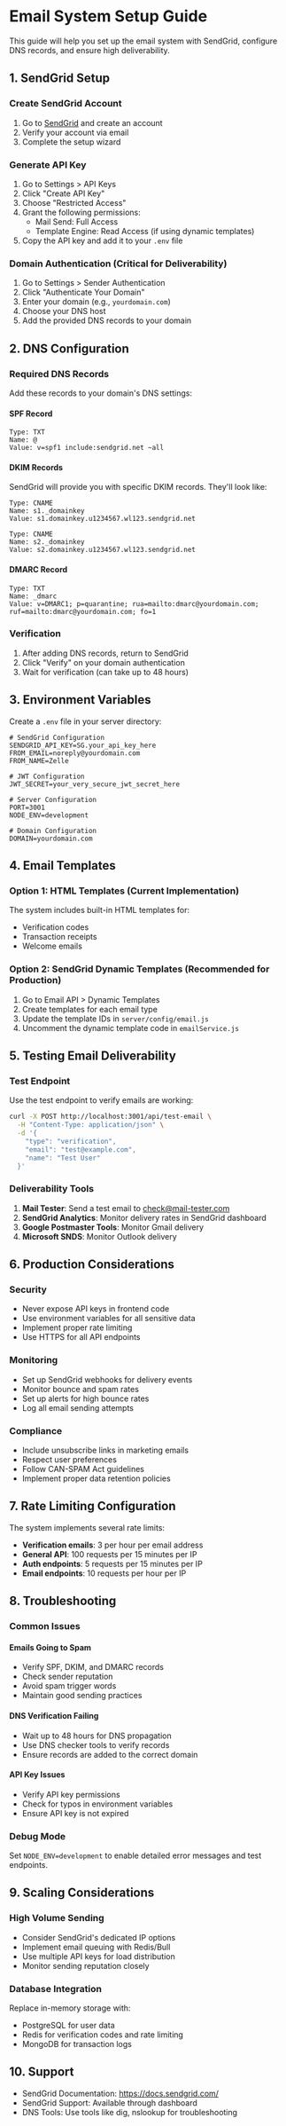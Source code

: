 # Email System Setup Guide

This guide will help you set up the email system with SendGrid, configure DNS records, and ensure high deliverability.

## 1. SendGrid Setup

### Create SendGrid Account
1. Go to [SendGrid](https://sendgrid.com) and create an account
2. Verify your account via email
3. Complete the setup wizard

### Generate API Key
1. Go to Settings > API Keys
2. Click "Create API Key"
3. Choose "Restricted Access"
4. Grant the following permissions:
   - Mail Send: Full Access
   - Template Engine: Read Access (if using dynamic templates)
5. Copy the API key and add it to your `.env` file

### Domain Authentication (Critical for Deliverability)
1. Go to Settings > Sender Authentication
2. Click "Authenticate Your Domain"
3. Enter your domain (e.g., `yourdomain.com`)
4. Choose your DNS host
5. Add the provided DNS records to your domain

## 2. DNS Configuration

### Required DNS Records

Add these records to your domain's DNS settings:

#### SPF Record
```
Type: TXT
Name: @
Value: v=spf1 include:sendgrid.net ~all
```

#### DKIM Records
SendGrid will provide you with specific DKIM records. They'll look like:
```
Type: CNAME
Name: s1._domainkey
Value: s1.domainkey.u1234567.wl123.sendgrid.net

Type: CNAME
Name: s2._domainkey
Value: s2.domainkey.u1234567.wl123.sendgrid.net
```

#### DMARC Record
```
Type: TXT
Name: _dmarc
Value: v=DMARC1; p=quarantine; rua=mailto:dmarc@yourdomain.com; ruf=mailto:dmarc@yourdomain.com; fo=1
```

### Verification
1. After adding DNS records, return to SendGrid
2. Click "Verify" on your domain authentication
3. Wait for verification (can take up to 48 hours)

## 3. Environment Variables

Create a `.env` file in your server directory:

```env
# SendGrid Configuration
SENDGRID_API_KEY=SG.your_api_key_here
FROM_EMAIL=noreply@yourdomain.com
FROM_NAME=Zelle

# JWT Configuration
JWT_SECRET=your_very_secure_jwt_secret_here

# Server Configuration
PORT=3001
NODE_ENV=development

# Domain Configuration
DOMAIN=yourdomain.com
```

## 4. Email Templates

### Option 1: HTML Templates (Current Implementation)
The system includes built-in HTML templates for:
- Verification codes
- Transaction receipts
- Welcome emails

### Option 2: SendGrid Dynamic Templates (Recommended for Production)
1. Go to Email API > Dynamic Templates
2. Create templates for each email type
3. Update the template IDs in `server/config/email.js`
4. Uncomment the dynamic template code in `emailService.js`

## 5. Testing Email Deliverability

### Test Endpoint
Use the test endpoint to verify emails are working:

```bash
curl -X POST http://localhost:3001/api/test-email \
  -H "Content-Type: application/json" \
  -d '{
    "type": "verification",
    "email": "test@example.com",
    "name": "Test User"
  }'
```

### Deliverability Tools
1. **Mail Tester**: Send a test email to check@mail-tester.com
2. **SendGrid Analytics**: Monitor delivery rates in SendGrid dashboard
3. **Google Postmaster Tools**: Monitor Gmail delivery
4. **Microsoft SNDS**: Monitor Outlook delivery

## 6. Production Considerations

### Security
- Never expose API keys in frontend code
- Use environment variables for all sensitive data
- Implement proper rate limiting
- Use HTTPS for all API endpoints

### Monitoring
- Set up SendGrid webhooks for delivery events
- Monitor bounce and spam rates
- Set up alerts for high bounce rates
- Log all email sending attempts

### Compliance
- Include unsubscribe links in marketing emails
- Respect user preferences
- Follow CAN-SPAM Act guidelines
- Implement proper data retention policies

## 7. Rate Limiting Configuration

The system implements several rate limits:

- **Verification emails**: 3 per hour per email address
- **General API**: 100 requests per 15 minutes per IP
- **Auth endpoints**: 5 requests per 15 minutes per IP
- **Email endpoints**: 10 requests per hour per IP

## 8. Troubleshooting

### Common Issues

#### Emails Going to Spam
- Verify SPF, DKIM, and DMARC records
- Check sender reputation
- Avoid spam trigger words
- Maintain good sending practices

#### DNS Verification Failing
- Wait up to 48 hours for DNS propagation
- Use DNS checker tools to verify records
- Ensure records are added to the correct domain

#### API Key Issues
- Verify API key permissions
- Check for typos in environment variables
- Ensure API key is not expired

### Debug Mode
Set `NODE_ENV=development` to enable detailed error messages and test endpoints.

## 9. Scaling Considerations

### High Volume Sending
- Consider SendGrid's dedicated IP options
- Implement email queuing with Redis/Bull
- Use multiple API keys for load distribution
- Monitor sending reputation closely

### Database Integration
Replace in-memory storage with:
- PostgreSQL for user data
- Redis for verification codes and rate limiting
- MongoDB for transaction logs

## 10. Support

- SendGrid Documentation: https://docs.sendgrid.com/
- SendGrid Support: Available through dashboard
- DNS Tools: Use tools like dig, nslookup for troubleshooting